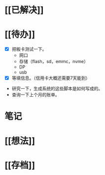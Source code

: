 # [[已解决]]

# [[待办]]
- [x] 把板卡测试一下。
	- 网口
	- 存储（flash，sd，emmc，nvme）
	- DP
	- usb
- [x] 等填信息。（信用卡大概还需要7天能到）
- 研究一下，生成系统的这些脚本是如何写成的。
- 查询一下上个月的账单。
# 笔记

# [[想法]]

# [[存档]]